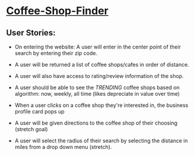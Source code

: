 # [Coffee-Shop-Finder](https://matrix-coffee-shop-finder.herokuapp.com/)

## User Stories:

* On entering the website: A user will enter in the center point of their search by entering their zip code.

* A user will be returned a list of coffee shops/cafes in order of distance.

* A user will also have access to rating/review information of the shop.

* A user should be able to see the *TRENDING* coffee shops based on algorithm: now, weekly, all time (likes depreciate in value over time)

* When a user clicks on a coffee shop they're interested in, the business profile card pops up

* A user will be given directions to the coffee shop of their choosing (stretch goal)

* A user will select the radius of their search by selecting the distance in miles from a drop down menu (stretch).
